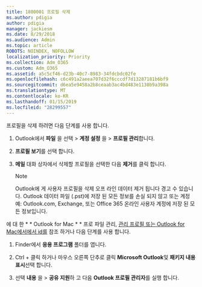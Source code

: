 ```yaml
---
title: 1800001 프로필 삭제
ms.author: pdigia
author: pdigia
manager: jackiesm
ms.date: 8/29/2018
ms.audience: Admin
ms.topic: article
ROBOTS: NOINDEX, NOFOLLOW
localization_priority: Priority
ms.collection: Adm_O365
ms.custom: Adm_O365
ms.assetid: a5c5cf46-d23b-40c7-8983-34fdcbdc02fe
ms.openlocfilehash: c6c491a2aeea707d32f6cccdf7d13287181b6bf9
ms.sourcegitcommit: d6ea5e9458a2b8ceaab3ac4bd483e1130b9a398a
ms.translationtype: MT
ms.contentlocale: ko-KR
ms.lasthandoff: 01/15/2019
ms.locfileid: "28299557"
---
```

프로필을 삭제 하려면 다음 단계를 사용 합니다.
  
1. Outlook에서 **파일** 을 선택 \> **계정 설정** 을 \> **프로필 관리**합니다.
    
2. **프로필 보기**를 선택 합니다.
    
3. **메일** 대화 상자에서 삭제할 프로필을 선택한 다음 **제거**를 클릭 합니다.
    
    > [!NOTE]
    > Outlook에 게 사용자 프로필을 삭제 오프 라인 데이터 제거 됩니다 경고 수 있습니다. Outlook 데이터 파일 (.pst)에 저장 된 모든 정보를 손실 되지 않고 또는 계정 예: Outlook.com, Exchange, 또는 Office 365 온라인 사용자 계정에 저장 된 모든 정보입니다. 
  
에 대 한 * * Outlook for Mac * * 프로 파일 관리, [관리 프로필 또는 Outlook for Mac에서에서 id를](https://support.office.com/article/fed2a955-74df-4a24-bef6-78a426958c4c.aspx) 참조 하거나 다음 단계를 사용 합니다. 
  
1. Finder에서 **응용 프로그램** 폴더를 엽니다. 
    
2. Ctrl + 클릭 하거나 마우스 오른쪽 단추로 클릭 **Microsoft Outlook**및 **패키지 내용 표시**선택 합니다.
    
3. 선택 **내용** 을 \> **공유 지원**하 고 다음 **Outlook 프로필 관리자**를 실행 합니다.
    

